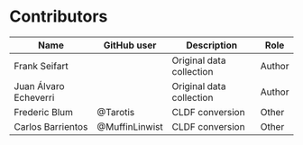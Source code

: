 # Contributors

Name | GitHub user | Description | Role |
--- | --- | --- | --- |
Frank Seifart | | Original data collection | Author
Juan Álvaro Echeverri | | Original data collection | Author
Frederic Blum | @Tarotis | CLDF conversion | Other
Carlos Barrientos | @MuffinLinwist | CLDF conversion | Other
